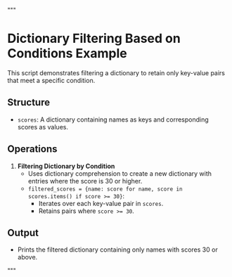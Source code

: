 """
# Dictionary Filtering Based on Conditions Example

This script demonstrates filtering a dictionary to retain only key-value pairs that meet a specific condition.

## Structure
- `scores`: A dictionary containing names as keys and corresponding scores as values.

## Operations

1. **Filtering Dictionary by Condition**
   - Uses dictionary comprehension to create a new dictionary with entries where the score is 30 or higher.
   - `filtered_scores = {name: score for name, score in scores.items() if score >= 30}`:
     - Iterates over each key-value pair in `scores`.
     - Retains pairs where `score >= 30`.

## Output
- Prints the filtered dictionary containing only names with scores 30 or above.

"""
